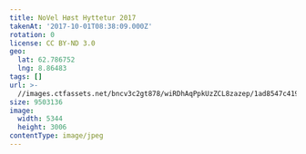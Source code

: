 ```yaml
---
title: NoVel Høst Hyttetur 2017
takenAt: '2017-10-01T08:38:09.000Z'
rotation: 0
license: CC BY-ND 3.0
geo:
  lat: 62.786752
  lng: 8.86483
tags: []
url: >-
  //images.ctfassets.net/bncv3c2gt878/wiRDhAqPpkUzZCL8zazep/1ad8547c419c48342e89c967e1021dab/novel-hst-hyttetur-2017_36766780493_o
size: 9503136
image:
  width: 5344
  height: 3006
contentType: image/jpeg
---
```


